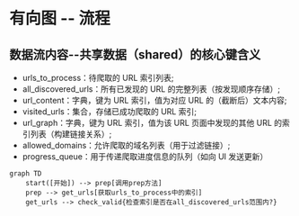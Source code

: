 # 有向图 -- 流程



## 数据流内容--共享数据（shared）的核心键含义
* urls_to_process：待爬取的 URL 索引列表;
* all_discovered_urls：所有已发现的 URL 的完整列表（按发现顺序存储）;
* url_content：字典，键为 URL 索引，值为对应 URL 的（截断后）文本内容;
* visited_urls：集合，存储已成功爬取的 URL 索引;
* url_graph：字典，键为 URL 索引，值为该 URL 页面中发现的其他 URL 的索引列表（构建链接关系）;
* allowed_domains：允许爬取的域名列表（用于过滤链接）;
* progress_queue：用于传递爬取进度信息的队列（如向 UI 发送更新）

```mermaid
graph TD
    start([开始]) --> prep[调用prep方法]
    prep --> get_urls[获取urls_to_process中的索引]
    get_urls --> check_valid{检查索引是否在all_discovered_urls范围内?}
    

```